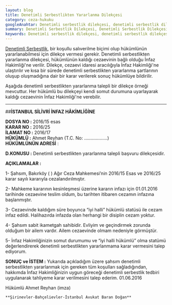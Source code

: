 ```yaml
---
layout: blog
title: Denetimli Serbestlikten Yararlanma Dilekçesi
category: ceza-hukuku
googleAnahtar: Denetimli serbestlik dilekçesi, denetimli serbestlik dilekçesi örneği, denetimli serbestlikten yararlanma dilekçesi, Ağır Ceza avukatı, Bahçelievler Avukat
summary: Denetimli Serbestlik Dilekçesi, Denetimli Serbestlik Dilekçesi Örneği, Denetimli Serbestlikten Yararlanma Dilekçesi, Denetimli Serbestlik Dilekçesi Nereye Verilir? Denetimli Serbestlik Dilekçesi Nasıl Verilir?
keywords: Denetimli serbestlik dilekçesi, denetimli serbestlik dilekçesi örneği, denetimli serbestlikten yararlanma dilekçesi, Ağır Ceza avukatı, Bahçelievler Avukat, Ceza avukatı, avukat, ağır ceza avukatı, istanbul avukat
---
```


[Denetimli Serbestlik](https://barandogan.av.tr/blog/ceza-hukuku/denetimli-serbestlik-nedir.html), bir koşullu salıverilme biçimi olup hükümlünün yararlanabilmesi için dilekçe vermesi gerekir. Denetimli serbestlikten yararlanma dilekçesi, hükümlünün kaldığı cezaevinin bağlı olduğu İnfaz Hakimliği'ne verilir. Dilekçe, cezaevi idaresi aracılığıyla İnfaz Hakimliği'ne ulaştırılır ve kısa bir sürede denetimli serbestlikten yararlanma şartlarının oluşup oluşmadığına dair bir karar verilerek sonuç hükümlüye bildirilir.

Aşağıda denetimli serbestlikten yararlanma talepli bir dilekçe örneği mevcuttur. Her hükümlü bu dilekçeyi kendi somut durumuna uyarlayarak kaldığı cezaevinin İnfaz Hakimliği'ne verebilir.

______________________________________________________________________________________________________________________________________



##**İSTANBUL SİLİVRİ İNFAZ HÂKİMLİĞİNE**
 
**DOSYA NO             :** 2016/15 esas           
**KARAR NO              :** 2016/25             
**İLAMAT NO           :** 2016/17           
**HÜKÜMLÜ              :**  Ahmet Reyhan (T.C. No: ………………)          
**HÜKÜMLÜNÜN ADRESİ** :

**D.KONUSU              :** Denetimli serbestlikten yararlanma talepli başvuru dilekçesidir.
 
 **AÇIKLAMALAR    :**
 
1-  Şahsım, Bakırköy ( ) Ağır Ceza Mahkemesi’nin 2016/15 Esas ve 2016/25 karar sayılı kararıyla cezalandırılmıştır.

2-   Mahkeme kararının kesinleşmesi üzerine kararın infazı için 01.01.2016 tarihinde cezaevine teslim oldum, bu tarihten itibaren cezamın infazına başlanmıştır. 

3- Cezaevinde kaldığım süre boyunca “iyi halli” hükümlü statüsü ile cezam infaz edildi. Halihazırda infazda olan herhangi bir disiplin cezam yoktur.

4-  Şahsım sabit ikametgah sahibidir. Evliyim ve geçindirmek zorunda olduğum bir ailem vardır.  Ailem cezaevinde olmam nedeniyle görmüştür. 

5- İnfaz Hakimliğinizin somut durumumu ve “iyi halli hükümlü” olma statümü değerlendirerek denetimli serbestlikten yararlanmama karar vermesini talep ediyorum.

**SONUÇ ve İSTEM 		:** Yukarıda açıkladığım üzere şahsım denetimli serbestlikten yararlanmak için gereken tüm koşulları sağladığından, hakkımda İnfaz Hakimliğinizin uygun göreceği denetimli serbestlik tedbiri uygulanarak tahliyeme karar verilmesini talep ederim. 01.06.2016
 
Hükümlü Ahmet Reyhan
	(imza)
	
	
	**Şirinevler-Bahçelievler-İstanbul Avukat Baran Doğan**
